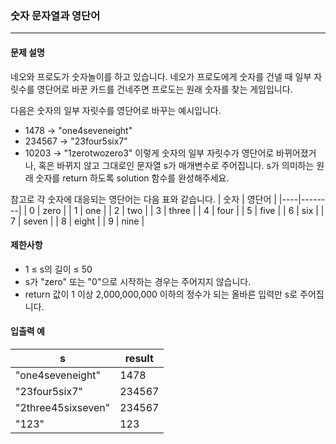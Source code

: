 ### 숫자 문자열과 영단어


***

#### 문제 설명
네오와 프로도가 숫자놀이를 하고 있습니다. 네오가 프로도에게 숫자를 건넬 때 일부 자릿수를 영단어로 바꾼 카드를 건네주면 프로도는 원래 숫자를 찾는 게임입니다.

다음은 숫자의 일부 자릿수를 영단어로 바꾸는 예시입니다.

- 1478 → "one4seveneight"
- 234567 → "23four5six7"
- 10203 → "1zerotwozero3"
이렇게 숫자의 일부 자릿수가 영단어로 바뀌어졌거나, 혹은 바뀌지 않고 그대로인 문자열 s가 매개변수로 주어집니다. s가 의미하는 원래 숫자를 return 하도록 solution 함수를 완성해주세요.

참고로 각 숫자에 대응되는 영단어는 다음 표와 같습니다.
| 숫자 | 영단어  |
|----|--------|
| 0  | zero   |
| 1  | one    |
| 2  | two    |
| 3  | three  |
| 4  | four   |
| 5  | five   |
| 6  | six    |
| 7  | seven  |
| 8  | eight  |
| 9  | nine   |

#### 제한사항
- 1 ≤ s의 길이 ≤ 50
- s가 "zero" 또는 "0"으로 시작하는 경우는 주어지지 않습니다.
- return 값이 1 이상 2,000,000,000 이하의 정수가 되는 올바른 입력만 s로 주어집니다.

#### 입출력 예
| s                  | result  |
|--------------------|---------|
| "one4seveneight"  | 1478    |
| "23four5six7"     | 234567  |
| "2three45sixseven"| 234567  |
| "123"             | 123     |
